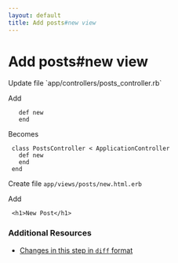 ```yaml
---
layout: default
title: Add posts#new view
---
```


<h1 id="main">Add posts#new view</h1>
Update file `app/controllers/posts_controller.rb`

Add
<pre><code>   def new
   end</code></pre>


Becomes
<pre><code> class PostsController &lt; ApplicationController
   def new
   end
 end
</code></pre>


Create file `app/views/posts/new.html.erb`

Add
<pre><code> &lt;h1&gt;New Post&lt;/h1&gt;</code></pre>



### Additional Resources

* [Changes in this step in `diff` format](https://github.com/software-academy/rails_getting_started_bdd/commit/70fbfd95b3bc29eac99dee41526eb1f28a8a9f1e)

